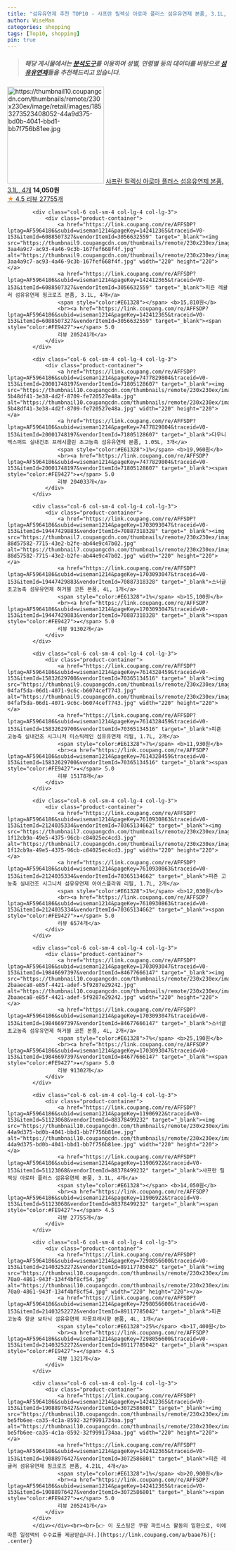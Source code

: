 ```yaml
---
title: "섬유유연제 추천 TOP10 - 샤프란 릴렉싱 아로마 플러스 섬유유연제 본품, 3.1L, 4개"
author: WiseMan
categories: shopping
tags: [Top10, shopping]
pin: true
---
```


> ##### 해당 게시물에서는 [**분석도구**](https://itemscout.io/)를 이용하여 **성별**, **연령별** 등의 데이터를 바탕으로 [**섬유유연제**](https://link.coupang.com/a/baae76)들을 추천해드리고 있습니다.
<div class="container"><div class="row">
            <div class="col-6 col-sm-4 col-lg-4 col-lg-3">
                <div class="product-container">
                    <a href="https://link.coupang.com/re/AFFSDP?lptag=AF5964186&subid=wiseman1214&pageKey=11906922&traceid=V0-153&itemId=51123068&vendorItemId=88378499232" target="_blank"><img src="https://thumbnail10.coupangcdn.com/thumbnails/remote/230x230ex/image/retail/images/1853273523408052-44a9d375-bd0b-4041-bbd1-bb7f756b81ee.jpg" alt="https://thumbnail10.coupangcdn.com/thumbnails/remote/230x230ex/image/retail/images/1853273523408052-44a9d375-bd0b-4041-bbd1-bb7f756b81ee.jpg" width="220" height="220"></a>
                    <a href="https://link.coupang.com/re/AFFSDP?lptag=AF5964186&subid=wiseman1214&pageKey=11906922&traceid=V0-153&itemId=51123068&vendorItemId=88378499232" target="_blank">샤프란 릴렉싱 아로마 플러스 섬유유연제 본품, 3.1L, 4개</a>
                    <span style="color:#E61328"></span> <b>14,050원</b>
                    <br><a href="https://link.coupang.com/re/AFFSDP?lptag=AF5964186&subid=wiseman1214&pageKey=11906922&traceid=V0-153&itemId=51123068&vendorItemId=88378499232" target="_blank"><span style="color:#FE9427">★</span> 4.5
                    리뷰 27755개</a>
                </div>
            </div>
            
            <div class="col-6 col-sm-4 col-lg-4 col-lg-3">
                <div class="product-container">
                    <a href="https://link.coupang.com/re/AFFSDP?lptag=AF5964186&subid=wiseman1214&pageKey=142412365&traceid=V0-153&itemId=6088507327&vendorItemId=3056632559" target="_blank"><img src="https://thumbnail9.coupangcdn.com/thumbnails/remote/230x230ex/image/retail/images/5392575011432116-3aa4a9c7-ac93-4a46-9c3b-167fef668f4f.jpg" alt="https://thumbnail9.coupangcdn.com/thumbnails/remote/230x230ex/image/retail/images/5392575011432116-3aa4a9c7-ac93-4a46-9c3b-167fef668f4f.jpg" width="220" height="220"></a>
                    <a href="https://link.coupang.com/re/AFFSDP?lptag=AF5964186&subid=wiseman1214&pageKey=142412365&traceid=V0-153&itemId=6088507327&vendorItemId=3056632559" target="_blank">피죤 레귤러 섬유유연제 핑크로즈 본품, 3.1L, 4개</a>
                    <span style="color:#E61328"></span> <b>15,810원</b>
                    <br><a href="https://link.coupang.com/re/AFFSDP?lptag=AF5964186&subid=wiseman1214&pageKey=142412365&traceid=V0-153&itemId=6088507327&vendorItemId=3056632559" target="_blank"><span style="color:#FE9427">★</span> 5.0
                    리뷰 205241개</a>
                </div>
            </div>
            
            <div class="col-6 col-sm-4 col-lg-4 col-lg-3">
                <div class="product-container">
                    <a href="https://link.coupang.com/re/AFFSDP?lptag=AF5964186&subid=wiseman1214&pageKey=7477829804&traceid=V0-153&itemId=20001748197&vendorItemId=71805128607" target="_blank"><img src="https://thumbnail10.coupangcdn.com/thumbnails/remote/230x230ex/image/retail/images/1554554127193564-5b48df41-3e38-4d2f-8709-fe720527e48a.jpg" alt="https://thumbnail10.coupangcdn.com/thumbnails/remote/230x230ex/image/retail/images/1554554127193564-5b48df41-3e38-4d2f-8709-fe720527e48a.jpg" width="220" height="220"></a>
                    <a href="https://link.coupang.com/re/AFFSDP?lptag=AF5964186&subid=wiseman1214&pageKey=7477829804&traceid=V0-153&itemId=20001748197&vendorItemId=71805128607" target="_blank">다우니 엑스퍼트 실내건조 프레시클린 초고농축 섬유유연제 본품, 1.05L, 3개</a>
                    <span style="color:#E61328">1%</span> <b>19,960원</b>
                    <br><a href="https://link.coupang.com/re/AFFSDP?lptag=AF5964186&subid=wiseman1214&pageKey=7477829804&traceid=V0-153&itemId=20001748197&vendorItemId=71805128607" target="_blank"><span style="color:#FE9427">★</span> 5.0
                    리뷰 204033개</a>
                </div>
            </div>
            
            <div class="col-6 col-sm-4 col-lg-4 col-lg-3">
                <div class="product-container">
                    <a href="https://link.coupang.com/re/AFFSDP?lptag=AF5964186&subid=wiseman1214&pageKey=1703093047&traceid=V0-153&itemId=19447429883&vendorItemId=70887318328" target="_blank"><img src="https://thumbnail7.coupangcdn.com/thumbnails/remote/230x230ex/image/retail/images/3503968868536864-88d57582-7715-43e2-b2fe-ab44e9c47b02.jpg" alt="https://thumbnail7.coupangcdn.com/thumbnails/remote/230x230ex/image/retail/images/3503968868536864-88d57582-7715-43e2-b2fe-ab44e9c47b02.jpg" width="220" height="220"></a>
                    <a href="https://link.coupang.com/re/AFFSDP?lptag=AF5964186&subid=wiseman1214&pageKey=1703093047&traceid=V0-153&itemId=19447429883&vendorItemId=70887318328" target="_blank">스너글 초고농축 섬유유연제 허거블 코튼 본품, 4L, 1개</a>
                    <span style="color:#E61328">1%</span> <b>15,100원</b>
                    <br><a href="https://link.coupang.com/re/AFFSDP?lptag=AF5964186&subid=wiseman1214&pageKey=1703093047&traceid=V0-153&itemId=19447429883&vendorItemId=70887318328" target="_blank"><span style="color:#FE9427">★</span> 5.0
                    리뷰 91302개</a>
                </div>
            </div>
            
            <div class="col-6 col-sm-4 col-lg-4 col-lg-3">
                <div class="product-container">
                    <a href="https://link.coupang.com/re/AFFSDP?lptag=AF5964186&subid=wiseman1214&pageKey=7614328459&traceid=V0-153&itemId=15832629700&vendorItemId=70365134516" target="_blank"><img src="https://thumbnail9.coupangcdn.com/thumbnails/remote/230x230ex/image/retail/images/1325080643898216-04faf5da-06d1-4071-9c6c-b6074cef7743.jpg" alt="https://thumbnail9.coupangcdn.com/thumbnails/remote/230x230ex/image/retail/images/1325080643898216-04faf5da-06d1-4071-9c6c-b6074cef7743.jpg" width="220" height="220"></a>
                    <a href="https://link.coupang.com/re/AFFSDP?lptag=AF5964186&subid=wiseman1214&pageKey=7614328459&traceid=V0-153&itemId=15832629700&vendorItemId=70365134516" target="_blank">피죤 고농축 실내건조 시그니처 미스틱레인 섬유유연제 리필, 1.7L, 2개</a>
                    <span style="color:#E61328">7%</span> <b>11,930원</b>
                    <br><a href="https://link.coupang.com/re/AFFSDP?lptag=AF5964186&subid=wiseman1214&pageKey=7614328459&traceid=V0-153&itemId=15832629700&vendorItemId=70365134516" target="_blank"><span style="color:#FE9427">★</span> 5.0
                    리뷰 15178개</a>
                </div>
            </div>
            
            <div class="col-6 col-sm-4 col-lg-4 col-lg-3">
                <div class="product-container">
                    <a href="https://link.coupang.com/re/AFFSDP?lptag=AF5964186&subid=wiseman1214&pageKey=7610930863&traceid=V0-153&itemId=2124035334&vendorItemId=70365134662" target="_blank"><img src="https://thumbnail7.coupangcdn.com/thumbnails/remote/230x230ex/image/retail/images/348610166495137-1f12cb9a-49e5-4375-96cb-c84025ec4cd3.jpg" alt="https://thumbnail7.coupangcdn.com/thumbnails/remote/230x230ex/image/retail/images/348610166495137-1f12cb9a-49e5-4375-96cb-c84025ec4cd3.jpg" width="220" height="220"></a>
                    <a href="https://link.coupang.com/re/AFFSDP?lptag=AF5964186&subid=wiseman1214&pageKey=7610930863&traceid=V0-153&itemId=2124035334&vendorItemId=70365134662" target="_blank">피죤 고농축 실내건조 시그니처 섬유유연제 아이스플라워 리필, 1.7L, 2개</a>
                    <span style="color:#E61328">1%</span> <b>12,030원</b>
                    <br><a href="https://link.coupang.com/re/AFFSDP?lptag=AF5964186&subid=wiseman1214&pageKey=7610930863&traceid=V0-153&itemId=2124035334&vendorItemId=70365134662" target="_blank"><span style="color:#FE9427">★</span> 5.0
                    리뷰 6574개</a>
                </div>
            </div>
            
            <div class="col-6 col-sm-4 col-lg-4 col-lg-3">
                <div class="product-container">
                    <a href="https://link.coupang.com/re/AFFSDP?lptag=AF5964186&subid=wiseman1214&pageKey=1703093047&traceid=V0-153&itemId=19846697397&vendorItemId=84677666147" target="_blank"><img src="https://thumbnail10.coupangcdn.com/thumbnails/remote/230x230ex/image/retail/images/1554319869651268-2baaeca8-e85f-4421-adef-5f9287e29242.jpg" alt="https://thumbnail10.coupangcdn.com/thumbnails/remote/230x230ex/image/retail/images/1554319869651268-2baaeca8-e85f-4421-adef-5f9287e29242.jpg" width="220" height="220"></a>
                    <a href="https://link.coupang.com/re/AFFSDP?lptag=AF5964186&subid=wiseman1214&pageKey=1703093047&traceid=V0-153&itemId=19846697397&vendorItemId=84677666147" target="_blank">스너글 초고농축 섬유유연제 허거블 코튼 본품, 4L, 2개</a>
                    <span style="color:#E61328">7%</span> <b>25,190원</b>
                    <br><a href="https://link.coupang.com/re/AFFSDP?lptag=AF5964186&subid=wiseman1214&pageKey=1703093047&traceid=V0-153&itemId=19846697397&vendorItemId=84677666147" target="_blank"><span style="color:#FE9427">★</span> 5.0
                    리뷰 91302개</a>
                </div>
            </div>
            
            <div class="col-6 col-sm-4 col-lg-4 col-lg-3">
                <div class="product-container">
                    <a href="https://link.coupang.com/re/AFFSDP?lptag=AF5964186&subid=wiseman1214&pageKey=11906922&traceid=V0-153&itemId=51123068&vendorItemId=88378499232" target="_blank"><img src="https://thumbnail10.coupangcdn.com/thumbnails/remote/230x230ex/image/retail/images/1853273523408052-44a9d375-bd0b-4041-bbd1-bb7f756b81ee.jpg" alt="https://thumbnail10.coupangcdn.com/thumbnails/remote/230x230ex/image/retail/images/1853273523408052-44a9d375-bd0b-4041-bbd1-bb7f756b81ee.jpg" width="220" height="220"></a>
                    <a href="https://link.coupang.com/re/AFFSDP?lptag=AF5964186&subid=wiseman1214&pageKey=11906922&traceid=V0-153&itemId=51123068&vendorItemId=88378499232" target="_blank">샤프란 릴렉싱 아로마 플러스 섬유유연제 본품, 3.1L, 4개</a>
                    <span style="color:#E61328"></span> <b>14,050원</b>
                    <br><a href="https://link.coupang.com/re/AFFSDP?lptag=AF5964186&subid=wiseman1214&pageKey=11906922&traceid=V0-153&itemId=51123068&vendorItemId=88378499232" target="_blank"><span style="color:#FE9427">★</span> 4.5
                    리뷰 27755개</a>
                </div>
            </div>
            
            <div class="col-6 col-sm-4 col-lg-4 col-lg-3">
                <div class="product-container">
                    <a href="https://link.coupang.com/re/AFFSDP?lptag=AF5964186&subid=wiseman1214&pageKey=7298056600&traceid=V0-153&itemId=21403252272&vendorItemId=89117785042" target="_blank"><img src="https://thumbnail10.coupangcdn.com/thumbnails/remote/230x230ex/image/retail/images/2024/03/19/16/1/b0434f0b-70a0-4861-943f-134f4bf8cf54.jpg" alt="https://thumbnail10.coupangcdn.com/thumbnails/remote/230x230ex/image/retail/images/2024/03/19/16/1/b0434f0b-70a0-4861-943f-134f4bf8cf54.jpg" width="220" height="220"></a>
                    <a href="https://link.coupang.com/re/AFFSDP?lptag=AF5964186&subid=wiseman1214&pageKey=7298056600&traceid=V0-153&itemId=21403252272&vendorItemId=89117785042" target="_blank">피죤 고농축 항균 보타닉 섬유유연제 자몽프레시향 본품, 4L, 1개</a>
                    <span style="color:#E61328">25%</span> <b>17,400원</b>
                    <br><a href="https://link.coupang.com/re/AFFSDP?lptag=AF5964186&subid=wiseman1214&pageKey=7298056600&traceid=V0-153&itemId=21403252272&vendorItemId=89117785042" target="_blank"><span style="color:#FE9427">★</span> 4.5
                    리뷰 1321개</a>
                </div>
            </div>
            
            <div class="col-6 col-sm-4 col-lg-4 col-lg-3">
                <div class="product-container">
                    <a href="https://link.coupang.com/re/AFFSDP?lptag=AF5964186&subid=wiseman1214&pageKey=142412365&traceid=V0-153&itemId=19088976427&vendorItemId=3072586801" target="_blank"><img src="https://thumbnail10.coupangcdn.com/thumbnails/remote/230x230ex/image/retail/images/5036860944076862-be5fb6ee-ca35-4c1a-8592-32f9991734aa.jpg" alt="https://thumbnail10.coupangcdn.com/thumbnails/remote/230x230ex/image/retail/images/5036860944076862-be5fb6ee-ca35-4c1a-8592-32f9991734aa.jpg" width="220" height="220"></a>
                    <a href="https://link.coupang.com/re/AFFSDP?lptag=AF5964186&subid=wiseman1214&pageKey=142412365&traceid=V0-153&itemId=19088976427&vendorItemId=3072586801" target="_blank">피죤 레귤러 섬유유연제 핑크로즈 본품, 4.21L, 4개</a>
                    <span style="color:#E61328">1%</span> <b>20,900원</b>
                    <br><a href="https://link.coupang.com/re/AFFSDP?lptag=AF5964186&subid=wiseman1214&pageKey=142412365&traceid=V0-153&itemId=19088976427&vendorItemId=3072586801" target="_blank"><span style="color:#FE9427">★</span> 5.0
                    리뷰 205241개</a>
                </div>
            </div>
            </div></div><br><br>[👉 이 포스팅은 쿠팡 파트너스 활동의 일환으로, 이에 따른 일정액의 수수료를 제공받습니다.](https://link.coupang.com/a/baae76){: .center}